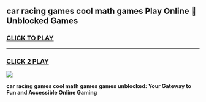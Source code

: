 
## car racing games cool math games Play Online 👋 Unblocked Games
<h3>
<a href="https://news.freeplayer.one?title=car_racing_games_cool_math_games&ref=17CMG">CLICK TO PLAY</a></h3>
<hr>

<h3>
<a href="https://news.freeplayer.one?title=car_racing_games_cool_math_games&ref=17CMG">CLICK 2 PLAY</a>
  
</h3>

<a href="https://news.freeplayer.one?title=car_racing_games_cool_math_games&ref=17CMG/"><img src="https://clearcache.store/games.png"></a>


**car racing games cool math games games unblocked: Your Gateway to Fun and Accessible Online Gaming**
